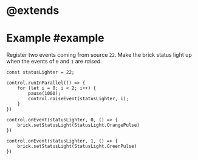 # @extends

# Example #example

Register two events coming from source `22`. Make the brick status light up when the events of `0` and `1` are *raised*.

```blocks
const statusLighter = 22;

control.runInParallel(() => {
    for (let i = 0; i < 2; i++) {
        pause(1000);
        control.raiseEvent(statusLighter, i);
    }
})

control.onEvent(statusLighter, 0, () => {
    brick.setStatusLight(StatusLight.OrangePulse)
})

control.onEvent(statusLighter, 1, () => {
    brick.setStatusLight(StatusLight.GreenPulse)
})
```